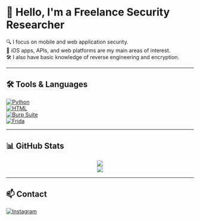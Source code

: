 # 👋 Hello, I'm a Freelance Security Researcher

🔍 I focus on mobile and web application security.  
📱 iOS apps, APIs, and web platforms are my main areas of interest.  
🛠️ I also have basic knowledge of reverse engineering and encryption.  

---

## 🛠️ Tools & Languages

[![Python](https://img.shields.io/badge/Python-3776AB?style=flat-square&logo=python&logoColor=white)]()  
[![HTML](https://img.shields.io/badge/HTML-E34F26?style=flat-square&logo=html5&logoColor=white)]()  
[![Burp Suite](https://img.shields.io/badge/Burp_Suite-FF6F00?style=flat-square&logo=burpsuite&logoColor=white)]()  
[![Frida](https://img.shields.io/badge/Frida-black?style=flat-square)]()

---

## 📊 GitHub Stats

<div align="center">
  <img src="https://github-readme-stats.vercel.app/api?username=9qwr&show_icons=true&theme=tokyonight" />
  <br />
  <img src="https://github-readme-stats.vercel.app/api/top-langs/?username=9qwr&langs_count=6&hide=html,css&theme=tokyonight" />
</div>

---

## 📫 Contact

[![Instagram](https://img.shields.io/badge/@j4s_8-purple?style=flat-square&logo=instagram&logoColor=white)](https://instagram.com/j4s_8)
